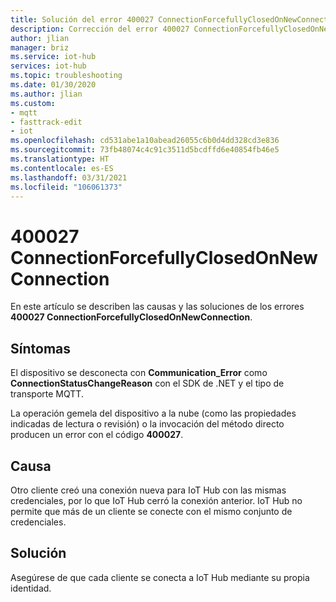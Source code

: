 ```yaml
---
title: Solución del error 400027 ConnectionForcefullyClosedOnNewConnection de Azure IoT Hub
description: Corrección del error 400027 ConnectionForcefullyClosedOnNewConnection
author: jlian
manager: briz
ms.service: iot-hub
services: iot-hub
ms.topic: troubleshooting
ms.date: 01/30/2020
ms.author: jlian
ms.custom:
- mqtt
- fasttrack-edit
- iot
ms.openlocfilehash: cd531abe1a10abead26055c6b0d4dd328cd3e836
ms.sourcegitcommit: 73fb48074c4c91c3511d5bcdffd6e40854fb46e5
ms.translationtype: HT
ms.contentlocale: es-ES
ms.lasthandoff: 03/31/2021
ms.locfileid: "106061373"
---
```

# <a name="400027-connectionforcefullyclosedonnewconnection"></a>400027 ConnectionForcefullyClosedOnNewConnection

En este artículo se describen las causas y las soluciones de los errores **400027 ConnectionForcefullyClosedOnNewConnection**.

## <a name="symptoms"></a>Síntomas

El dispositivo se desconecta con **Communication_Error** como **ConnectionStatusChangeReason** con el SDK de .NET y el tipo de transporte MQTT.

La operación gemela del dispositivo a la nube (como las propiedades indicadas de lectura o revisión) o la invocación del método directo producen un error con el código **400027**.

## <a name="cause"></a>Causa

Otro cliente creó una conexión nueva para IoT Hub con las mismas credenciales, por lo que IoT Hub cerró la conexión anterior. IoT Hub no permite que más de un cliente se conecte con el mismo conjunto de credenciales.

## <a name="solution"></a>Solución

Asegúrese de que cada cliente se conecta a IoT Hub mediante su propia identidad.